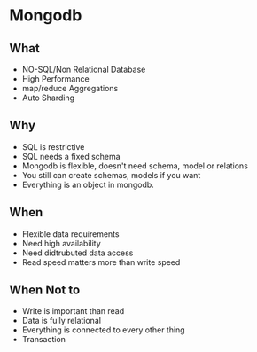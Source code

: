 # Mongodb

## What
- NO-SQL/Non Relational Database
- High Performance
- map/reduce Aggregations
- Auto Sharding


## Why 

- SQL is restrictive
- SQL needs a fixed schema
- Mongodb is flexible, doesn't need schema, model or relations
- You still can create schemas, models if you want 
- Everything is an object in mongodb.



## When

- Flexible data requirements
- Need high availability
- Need didtrubuted data access
- Read speed matters more than write speed



## When Not to 

- Write is important than read
- Data is fully relational
- Everything is connected to every other thing 
- Transaction 